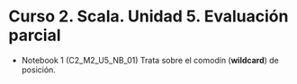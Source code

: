 # Curso 2. Scala. Unidad 5. Evaluación parcial

* Notebook 1 (C2_M2_U5_NB_01) Trata sobre el comodín (**wildcard**) de posición.
